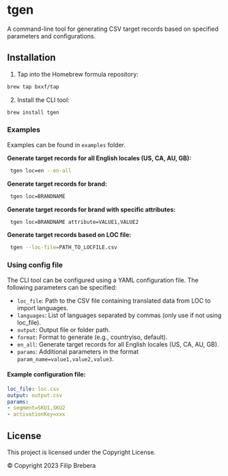 # tgen

A command-line tool for generating CSV target records based on specified parameters and configurations.

## Installation

1. Tap into the Homebrew formula repository:
```sh
brew tap bxxf/tap
```

2. Install the CLI tool:
```sh
brew install tgen
```

### Examples

Examples can be found in `examples` folder.

**Generate target records for all English locales (US, CA, AU, GB):**
```sh
 tgen loc=en --en-all 
```

**Generate target records for brand:**
```sh
 tgen loc=BRANDNAME
```

**Generate target records for brand with specific attributes:**
```sh
 tgen loc=BRANDNAME attribute=VALUE1,VALUE2
```

**Generate target records based on LOC file:**
```sh
 tgen --loc-file=PATH_TO_LOCFILE.csv
```

### Using config file

The CLI tool can be configured using a YAML configuration file. The following parameters can be specified:

- `loc_file`: Path to the CSV file containing translated data from LOC to import languages.
- `languages`: List of languages separated by commas (only use if not using loc_file).
- `output`: Output file or folder path.
- `format`: Format to generate (e.g., countryiso, default).
- `en_all`: Generate target records for all English locales (US, CA, AU, GB).
- `params`: Additional parameters in the format `param_name=value1,value2,value3`.

#### Example configuration file:

```yaml
loc_file: loc.csv
output: output.csv
params:
- segment=SKU1,SKU2
- activationKey=xxx
```

## License
This project is licensed under the Copyright License.

&copy; Copyright 2023 Filip Brebera